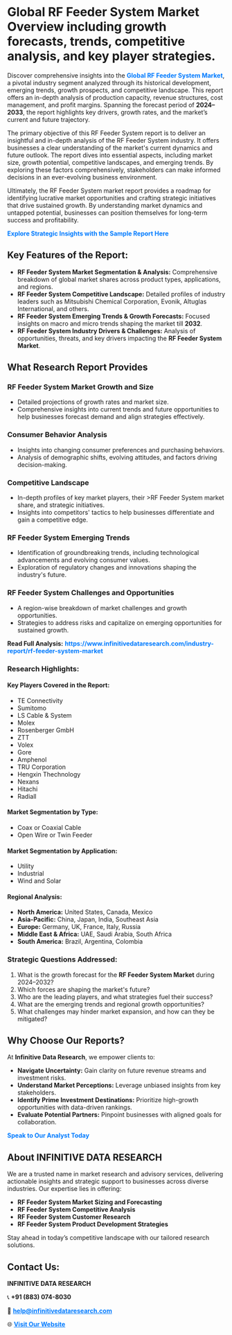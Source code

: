 <h1>Global RF Feeder System Market Overview including growth forecasts, trends, competitive analysis, and key player strategies.</h1>
<p>
Discover comprehensive insights into the 
<a href="https://www.infinitivedataresearch.com/industry-report/rf-feeder-system-market" rel="dofollow" style="color: #007BFF; text-decoration: none;"><strong>Global RF Feeder System Market</strong></a>, a pivotal industry segment analyzed through its historical development, emerging trends, growth prospects, and competitive landscape. This report offers an in-depth analysis of production capacity, revenue structures, cost management, and profit margins. Spanning the forecast period of <strong>2024–2033</strong>, the report highlights key drivers, growth rates, and the market’s current and future trajectory.
</p>
<p>
The primary objective of this RF Feeder System report is to deliver an insightful and in-depth analysis of the RF Feeder System industry. It offers businesses a clear understanding of the market's current dynamics and future outlook. The report dives into essential aspects, including market size, growth potential, competitive landscapes, and emerging trends. By exploring these factors comprehensively, stakeholders can make informed decisions in an ever-evolving business environment.
</p>
<p>
Ultimately, the RF Feeder System market report provides a roadmap for identifying lucrative market opportunities and crafting strategic initiatives that drive sustained growth. By understanding market dynamics and untapped potential, businesses can position themselves for long-term success and profitability.
</p>
<p>
<a href="https://www.infinitivedataresearch.com/request-sample/reportId=107203" style="color: #007BFF; text-decoration: none;"><strong>Explore Strategic Insights with the Sample Report Here</strong></a>
</p>

<h2>Key Features of the Report:</h2>
<ul>
<li><strong>RF Feeder System Market Segmentation & Analysis:</strong> Comprehensive breakdown of global market shares across product types, applications, and regions.</li>
<li><strong>RF Feeder System Competitive Landscape:</strong> Detailed profiles of industry leaders such as Mitsubishi Chemical Corporation, Evonik, Altuglas International, and others.</li>
<li><strong>RF Feeder System Emerging Trends & Growth Forecasts:</strong> Focused insights on macro and micro trends shaping the market till <strong>2032</strong>.</li>
<li><strong>RF Feeder System Industry Drivers & Challenges:</strong> Analysis of opportunities, threats, and key drivers impacting the <strong>RF Feeder System Market</strong>.</li>
</ul>

<h2>What Research Report Provides</h2>
<h3>RF Feeder System Market Growth and Size</h3>
<ul>
<li>Detailed projections of growth rates and market size.</li>
<li>Comprehensive insights into current trends and future opportunities to help businesses forecast demand and align strategies effectively.</li>
</ul>

<h3>Consumer Behavior Analysis</h3>
<ul>
<li>Insights into changing consumer preferences and purchasing behaviors.</li>
<li>Analysis of demographic shifts, evolving attitudes, and factors driving decision-making.</li>
</ul>

<h3>Competitive Landscape</h3>
<ul>
<li>In-depth profiles of key market players, their >RF Feeder System market share, and strategic initiatives.</li>
<li>Insights into competitors' tactics to help businesses differentiate and gain a competitive edge.</li>
</ul>

<h3>RF Feeder System Emerging Trends</h3>
<ul>
<li>Identification of groundbreaking trends, including technological advancements and evolving consumer values.</li>
<li>Exploration of regulatory changes and innovations shaping the industry's future.</li>
</ul>

<h3>RF Feeder System Challenges and Opportunities</h3>
<ul>
<li>A region-wise breakdown of market challenges and growth opportunities.</li>
<li>Strategies to address risks and capitalize on emerging opportunities for sustained growth.</li>
</ul>
<p><strong>Read Full Analysis:</strong> <a href="https://www.infinitivedataresearch.com/industry-report/rf-feeder-system-market" rel="dofollow" style="color: #007BFF; text-decoration: none;"><strong>https://www.infinitivedataresearch.com/industry-report/rf-feeder-system-market</strong></a></p>
<h3>Research Highlights:</h3>
<h4>Key Players Covered in the Report:</h4>
<ul><li>TE Connectivity</li><li>Sumitomo</li><li>LS Cable &amp; System</li><li>Molex</li><li>Rosenberger GmbH</li><li>ZTT</li><li>Volex</li><li>Gore</li><li>Amphenol</li><li>TRU Corporation</li><li>Hengxin Thechnology</li><li>Nexans</li><li>Hitachi</li><li>Radiall</li></ul>
<h4>Market Segmentation by Type:</h4>
<ul><li>Coax or Coaxial Cable</li><li>Open Wire or Twin Feeder</li></ul>
<h4>Market Segmentation by Application:</h4>
<ul><li>Utility</li><li>Industrial</li><li>Wind and Solar</li></ul>

<h4>Regional Analysis:</h4>
<ul>
<li><strong>North America:</strong> United States, Canada, Mexico</li>
<li><strong>Asia-Pacific:</strong> China, Japan, India, Southeast Asia</li>
<li><strong>Europe:</strong> Germany, UK, France, Italy, Russia</li>
<li><strong>Middle East & Africa:</strong> UAE, Saudi Arabia, South Africa</li>
<li><strong>South America:</strong> Brazil, Argentina, Colombia</li>
</ul>

<h3>Strategic Questions Addressed:</h3>
<ol>
<li>What is the growth forecast for the <strong>RF Feeder System Market</strong> during 2024–2032?</li>
<li>Which forces are shaping the market's future?</li>
<li>Who are the leading players, and what strategies fuel their success?</li>
<li>What are the emerging trends and regional growth opportunities?</li>
<li>What challenges may hinder market expansion, and how can they be mitigated?</li>
</ol>

<h2>Why Choose Our Reports?</h2>
<p>At <strong>Infinitive Data Research</strong>, we empower clients to:</p>
<ul>
<li><strong>Navigate Uncertainty:</strong> Gain clarity on future revenue streams and investment risks.</li>
<li><strong>Understand Market Perceptions:</strong> Leverage unbiased insights from key stakeholders.</li>
<li><strong>Identify Prime Investment Destinations:</strong> Prioritize high-growth opportunities with data-driven rankings.</li>
<li><strong>Evaluate Potential Partners:</strong> Pinpoint businesses with aligned goals for collaboration.</li>
</ul>
<p><a href="https://www.infinitivedataresearch.com/industry-report/rf-feeder-system-market" rel="dofollow" style="color: #007BFF; text-decoration: none;"><strong>Speak to Our Analyst Today</strong></a></p>

<h2>About INFINITIVE DATA RESEARCH</h2>
<p>We are a trusted name in market research and advisory services, delivering actionable insights and strategic support to businesses across diverse industries. Our expertise lies in offering:</p>
<ul>
<li><strong>RF Feeder System Market Sizing and Forecasting</strong></li>
<li><strong>RF Feeder System Competitive Analysis</strong></li>
<li><strong>RF Feeder System Customer Research</strong></li>
<li><strong>RF Feeder System Product Development Strategies</strong></li>
</ul>
<p>Stay ahead in today’s competitive landscape with our tailored research solutions.</p>

<h2>Contact Us:</h2>
<p><strong>INFINITIVE DATA RESEARCH</strong></p>
<p>📞 <strong>+91 (883) 074-8030</strong></p>
<p>📧 <strong><a href="mailto:help@infinitivedataresearch.com" style="color: #007BFF;">help@infinitivedataresearch.com</a></strong></p>
<p>🌐 <strong><a href="https://www.infinitivedataresearch.com" rel="dofollow" style="color: #007BFF;">Visit Our Website</a></strong></p>